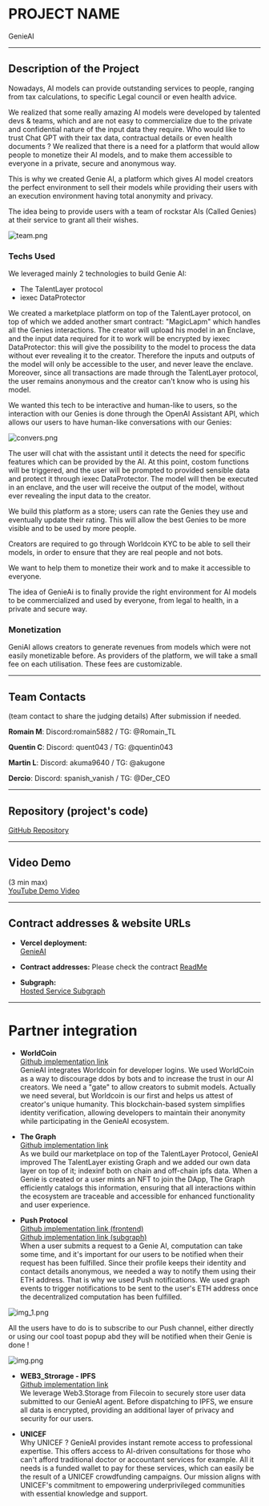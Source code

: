 # PROJECT NAME
GenieAI

---

## Description of the Project
Nowadays, AI models can provide outstanding services to people, ranging from tax calculations, to specific Legal council or even health advice. 

We realized that some really amazing AI models were developed by talented devs & teams, which and are not easy to commercialize due to the private and confidential nature of the input data they require. Who would like to trust Chat GPT with their tax data, contractual details or even health documents ?
We realized that there is a need for a platform that would allow people to monetize their AI models, and to make them accessible to everyone in a private, secure and anonymous way.

This is why we created Genie AI, a platform which gives AI model creators the perfect environment to sell their models while providing their users with an execution environment having total anonymity and privacy.

The idea being to provide users with a team of rockstar AIs (Called Genies) at their service to grant all their wishes.

![team.png](screenshots%2Fteam.png)

### Techs Used
We leveraged mainly 2 technologies to build Genie AI:
 - The TalentLayer protocol
 - iexec DataProtector

We created a marketplace platform on top of the TalentLayer protocol, on top of which we added another smart contract: "MagicLapm" which handles all the Genies interactions.
The creator will upload his model in an Enclave, and the input data required for it to work will be encrypted by iexec DataProtector: this will give the possibility to the model to process the data without ever revealing it to the creator. Therefore the inputs and outputs of the model will only be accessible to the user, and never leave the enclave.
Moreover, since all transactions are made through the TalentLayer protocol, the user remains anonymous and the creator can't know who is using his model.

We wanted this tech to be interactive and human-like to users, so the interaction with our Genies is done through the OpenAI Assistant API, which allows our users to have human-like conversations with our Genies:

![convers.png](screenshots%2Fconvers.png)

The user will chat with the assistant until it detects the need for specific features which can be provided by the AI. At this point, costom functions will be triggered, and the user will be prompted to provided sensible data and protect it through iexec DataProtector. The model will then be executed in an enclave, and the user will receive the output of the model, without ever revealing the input data to the creator.


We build this platform as a store; users can rate the Genies they use and eventually update their rating. This will allow the best Genies to be more visible and to be used by more people.


Creators are required to go through Worldcoin KYC to be able to sell their models, in order to ensure that they are real people and not bots.

We want to help them to monetize their work and to make it accessible to everyone.

The idea of GenieAi is to finally provide the right environment for AI models to be commercialized and used by everyone, from legal to health, in a private and secure way.

### Monetization
GeniAI allows creators to generate revenues from models which were not easily monetizable before. As providers of the platform, we will take a small fee on each utilisation. These fees are customizable.

---

## Team Contacts
(team contact to share the judging details) After submission if needed.

**Romain M**:
Discord:romain5882 /
TG: @Romain_TL

**Quentin C**:
Discord: quent043 /
TG: @quentin043

**Martin L**:
Discord: akuma9640 /
TG: @akugone 

**Dercio**:
Discord: spanish_vanish /
TG: @Der_CEO


---

## Repository (project's code)
[GitHub Repository]([https://github.com/martorian/quo-roma](https://github.com/orgs/GenieAI-Labs/repositories))

---

## Video Demo
(3 min max)  
[YouTube Demo Video]()

---

## Contract addresses & website URLs


- **Vercel deployment:**  
[GenieAI](https://genieai-zeta.vercel.app/)

- **Contract addresses:**
Please check the contract [ReadMe](https://github.com/GenieAI-Labs/core/blob/main/contracts/README.md)

- **Subgraph:**  
[Hosted Service Subgraph](https://api.studio.thegraph.com/query/58767/genie-ai/version/latest)

---

# Partner integration

- **WorldCoin**  
[Github implementation link](https://github.com/GenieAI-Labs/core/tree/main/dapp/src/components/worldcoin)  
GenieAI integrates Worldcoin for developer logins. We used WorldCoin as a way to discourage ddos by bots and to increase the trust in our AI creators. We need a "gate" to allow creators to submit models. Actually we need several, but Worldcoin is our first and helps us attest of creator's unique humanity. This blockchain-based system simplifies identity verification, allowing developers to maintain their anonymity while participating in the GenieAI ecosystem.


- **The Graph**  
[Github implementation link](https://github.com/GenieAI-Labs/core/tree/main/subgraph)  
As we build our marketplace on top of the TalentLayer Protocol, GenieAI improved The TalentLayer existing Graph and we added our own data layer on top of it; indexinf both on chain and off-chain ipfs data. When a Genie is created or a user mints an NFT to join the DApp, The Graph efficiently catalogs this information, ensuring that all interactions within the ecosystem are traceable and accessible for enhanced functionality and user experience.


- **Push Protocol**  
[Github implementation link (frontend)](https://github.com/GenieAI-Labs/core/tree/main/dapp/src/components/push)  
[Github implementation link (subgraph)](https://github.com/GenieAI-Labs/core/blob/main/subgraph/src/mappings/EPNSNotification.ts)  
When a user submits a request to a Genie AI, computation can take some time, and it's important for our users to be notified when their request has been fulfilled.
Since their profile keeps their identity and contact details anonymous, we needed a way to notify them using their ETH address.
That is why we used Push notifications. We used graph events to trigger notifications to be sent to the user's ETH address once the decentralized computation has been fulfilled.

![img_1.png](screenshots%2Fimg_1.png)

All the users have to do is to subscribe to our Push channel, either directly or using our cool toast popup abd they will be notified when their Genie is done !

![img.png](screenshots%2Fimg.png)

- **WEB3_Strorage - IPFS**  
[Github implementation link](#)  
We leverage Web3.Storage from Filecoin to securely store user data submitted to our GenieAI agent. Before dispatching to IPFS, we ensure all data is encrypted, providing an additional layer of privacy and security for our users.


- **UNICEF**  
Why UNICEF ? GenieAI provides instant remote access to professional expertise. This offers access to AI-driven consultations for those who can't afford traditional doctor or accountant services for example. All it needs is a funded wallet to pay for these services, which can easily be the result of a UNICEF crowdfunding campaigns. Our mission aligns with UNICEF's commitment to empowering underprivileged communities with essential knowledge and support.

 



